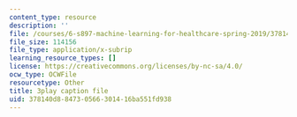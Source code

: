 ```yaml
---
content_type: resource
description: ''
file: /courses/6-s897-machine-learning-for-healthcare-spring-2019/378140d884730566301416ba551fd938_0UFwGJe6ubg.srt
file_size: 114156
file_type: application/x-subrip
learning_resource_types: []
license: https://creativecommons.org/licenses/by-nc-sa/4.0/
ocw_type: OCWFile
resourcetype: Other
title: 3play caption file
uid: 378140d8-8473-0566-3014-16ba551fd938
---
```

